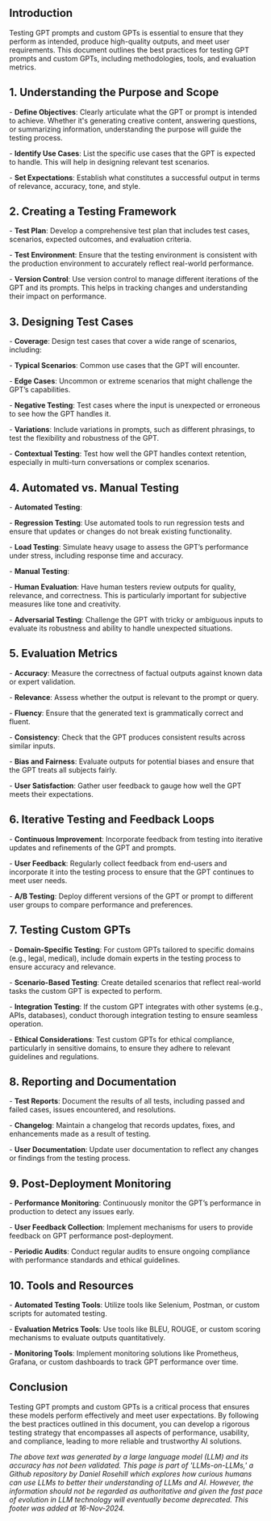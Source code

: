 ## Introduction

Testing GPT prompts and custom GPTs is essential to ensure that they perform as intended, produce high-quality outputs, and meet user requirements. This document outlines the best practices for testing GPT prompts and custom GPTs, including methodologies, tools, and evaluation metrics.

## 1. Understanding the Purpose and Scope

\- **Define Objectives**: Clearly articulate what the GPT or prompt is intended to achieve. Whether it's generating creative content, answering questions, or summarizing information, understanding the purpose will guide the testing process.

\- **Identify Use Cases**: List the specific use cases that the GPT is expected to handle. This will help in designing relevant test scenarios.

\- **Set Expectations**: Establish what constitutes a successful output in terms of relevance, accuracy, tone, and style.

## 2. Creating a Testing Framework

\- **Test Plan**: Develop a comprehensive test plan that includes test cases, scenarios, expected outcomes, and evaluation criteria.

\- **Test Environment**: Ensure that the testing environment is consistent with the production environment to accurately reflect real-world performance.

\- **Version Control**: Use version control to manage different iterations of the GPT and its prompts. This helps in tracking changes and understanding their impact on performance.

## 3. Designing Test Cases

\- **Coverage**: Design test cases that cover a wide range of scenarios, including:

\- **Typical Scenarios**: Common use cases that the GPT will encounter.

\- **Edge Cases**: Uncommon or extreme scenarios that might challenge the GPT’s capabilities.

\- **Negative Testing**: Test cases where the input is unexpected or erroneous to see how the GPT handles it.

\- **Variations**: Include variations in prompts, such as different phrasings, to test the flexibility and robustness of the GPT.

\- **Contextual Testing**: Test how well the GPT handles context retention, especially in multi-turn conversations or complex scenarios.

## 4. Automated vs. Manual Testing

\- **Automated Testing**:

\- **Regression Testing**: Use automated tools to run regression tests and ensure that updates or changes do not break existing functionality.

\- **Load Testing**: Simulate heavy usage to assess the GPT’s performance under stress, including response time and accuracy.

\- **Manual Testing**:

\- **Human Evaluation**: Have human testers review outputs for quality, relevance, and correctness. This is particularly important for subjective measures like tone and creativity.

\- **Adversarial Testing**: Challenge the GPT with tricky or ambiguous inputs to evaluate its robustness and ability to handle unexpected situations.

## 5. Evaluation Metrics

\- **Accuracy**: Measure the correctness of factual outputs against known data or expert validation.

\- **Relevance**: Assess whether the output is relevant to the prompt or query.

\- **Fluency**: Ensure that the generated text is grammatically correct and fluent.

\- **Consistency**: Check that the GPT produces consistent results across similar inputs.

\- **Bias and Fairness**: Evaluate outputs for potential biases and ensure that the GPT treats all subjects fairly.

\- **User Satisfaction**: Gather user feedback to gauge how well the GPT meets their expectations.

## 6. Iterative Testing and Feedback Loops

\- **Continuous Improvement**: Incorporate feedback from testing into iterative updates and refinements of the GPT and prompts.

\- **User Feedback**: Regularly collect feedback from end-users and incorporate it into the testing process to ensure that the GPT continues to meet user needs.

\- **A/B Testing**: Deploy different versions of the GPT or prompt to different user groups to compare performance and preferences.

## 7. Testing Custom GPTs

\- **Domain-Specific Testing**: For custom GPTs tailored to specific domains (e.g., legal, medical), include domain experts in the testing process to ensure accuracy and relevance.

\- **Scenario-Based Testing**: Create detailed scenarios that reflect real-world tasks the custom GPT is expected to perform.

\- **Integration Testing**: If the custom GPT integrates with other systems (e.g., APIs, databases), conduct thorough integration testing to ensure seamless operation.

\- **Ethical Considerations**: Test custom GPTs for ethical compliance, particularly in sensitive domains, to ensure they adhere to relevant guidelines and regulations.

## 8. Reporting and Documentation

\- **Test Reports**: Document the results of all tests, including passed and failed cases, issues encountered, and resolutions.

\- **Changelog**: Maintain a changelog that records updates, fixes, and enhancements made as a result of testing.

\- **User Documentation**: Update user documentation to reflect any changes or findings from the testing process.

## 9. Post-Deployment Monitoring

\- **Performance Monitoring**: Continuously monitor the GPT’s performance in production to detect any issues early.

\- **User Feedback Collection**: Implement mechanisms for users to provide feedback on GPT performance post-deployment.

\- **Periodic Audits**: Conduct regular audits to ensure ongoing compliance with performance standards and ethical guidelines.

## 10. Tools and Resources

\- **Automated Testing Tools**: Utilize tools like Selenium, Postman, or custom scripts for automated testing.

\- **Evaluation Metrics Tools**: Use tools like BLEU, ROUGE, or custom scoring mechanisms to evaluate outputs quantitatively.

\- **Monitoring Tools**: Implement monitoring solutions like Prometheus, Grafana, or custom dashboards to track GPT performance over time.

## Conclusion

Testing GPT prompts and custom GPTs is a critical process that ensures these models perform effectively and meet user expectations. By following the best practices outlined in this document, you can develop a rigorous testing strategy that encompasses all aspects of performance, usability, and compliance, leading to more reliable and trustworthy AI solutions.

*The above text was generated by a large language model (LLM) and its accuracy has not been validated. This page is part of 'LLMs-on-LLMs,' a Github repository by Daniel Rosehill which explores how curious humans can use LLMs to better their understanding of LLMs and AI. However, the information should not be regarded as authoritative and given the fast pace of evolution in LLM technology will eventually become deprecated. This footer was added at 16-Nov-2024.*



